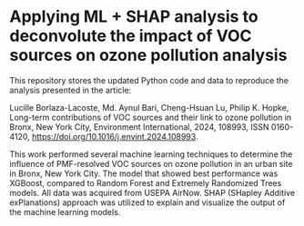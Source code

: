 # Applying ML + SHAP analysis to deconvolute the impact of VOC sources on ozone pollution analysis 
This repository stores the updated Python code and data to reproduce the analysis presented in the article:

Lucille Borlaza-Lacoste, Md. Aynul Bari, Cheng-Hsuan Lu, Philip K. Hopke,
Long-term contributions of VOC sources and their link to ozone pollution in Bronx, New York City,
Environment International, 2024, 108993, ISSN 0160-4120, https://doi.org/10.1016/j.envint.2024.108993.

This work performed several machine learning techniques to determine the influence of PMF-resolved VOC sources on ozone pollution in an urban site in Bronx, New York City. The model that showed best performance was XGBoost, compared to Random Forest and Extremely Randomized Trees models. All data was acquired from USEPA AirNow. SHAP (SHapley Additive exPlanations) approach was utilized to explain and visualize the output of the machine learning models. 
